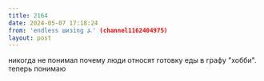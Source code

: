 ```yaml
---
title: 2164
date: 2024-05-07 17:18:24
from: 'endless шизing ⍼' (channel1162404975)
layout: post
---
```


никогда не понимал почему люди относят готовку еды в графу "хобби". теперь понимаю
